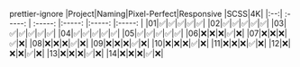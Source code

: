 prettier-ignore
|Project|Naming|Pixel-Perfect|Responsive |SCSS|4K|
|:--:| :-----: | :-----: |:-----: |:-----: |:-----: |
|01|✅|✅|✅|✅|✅|
|02|✅|✅|✅|✅|✅|
|03|✅|✅|✅|✅|✅|
|04|✅|✅|✅|✅|✅|
|05|✅|✅|✅|✅|✅|
|06|❌|❌|❌|✅|❌|
|07|❌|❌|❌|✅|❌|
|08|❌|❌|❌|✅|❌|
|09|❌|❌|❌|✅|❌|
|10|❌|❌|❌|✅|❌|
|11|❌|❌|❌|✅|❌|
|12|❌|❌|❌|✅|❌|
|13|❌|❌|❌|✅|❌|
|14|❌|❌|❌|✅|❌|